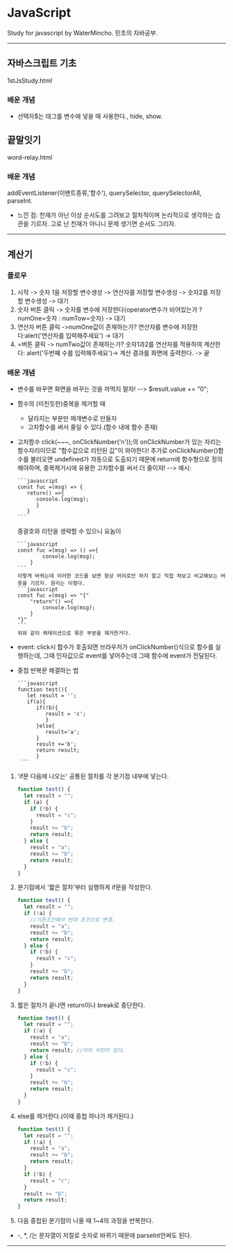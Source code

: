 <!-- prettier-ignore -->
# **JavaScript**

Study for javascript by WaterMincho.
민초의 자바공부.

---

## 자바스크립트 기초

1stJsStudy.html

### 배운 개념

- 선택자$는 태그를 변수에 넣을 때 사용한다., hide, show.

## 끝말잇기

word-relay.html

### 배운 개념

addEventListener(이벤트종류,'함수'), querySelector, querySelectorAll, parseInt.

- 느낀 점: 천재가 아닌 이상 순서도를 그려보고 절차적이며 논리적으로 생각하는 습관을 기르자.
  고로 난 천재가 아니니 문제 생기면 순서도 그리자.

---

## 계산기

### 플로우

1. 시작 -> 숫자 1을 저장할 변수생성 -> 연산자를 저장할 변수생성 -> 숫자2를 저장할 변수생성 -> 대기
2. 숫자 버튼 클릭 -> 숫자를 변수에 저장한다{operator변수가 비어있는가 ? numOne=숫자 : numTow=숫자} -> 대기
3. 연산자 버튼 클릭 ->numOne값이 존재하는가? 연산자를 변수에 저장한다:alert('연산자를 입력해주세요') -> 대기
4. =버튼 클릭 -> numTwo값이 존재하는가? 숫자1과2를 연산자를 적용하여 계산한다: alert('두번째 수를 입력해주세요')-> 계산 결과를 화면에 출력한다. -> 끝

### 배운 개념

- 변수를 바꾸면 화면을 바꾸는 것을 까먹지 말자! --> $result.value += "0";

- 함수의 (미친듯한)중복을 제거할 때

  - 달라지는 부분만 매개변수로 만들자
  - 고차함수를 써서 줄일 수 있다.(함수 내에 함수 존재)

- 고차함수
  click(~~~, onClickNumber('n'));의 onClickNumber가 있는 자리는 함수자리이므로 "함수값으로 리턴된 값"이 와야한다!
  추가로 onClickNumber()함수를 불러오면 undefined가 자동으로 도출되기 때문에 return에 함수형으로 정의해야하며, 중복제거시에 유용한 고차함수를 써서 더 줄이자!
  --> 예시:

      ```javascript
      const fuc =(msg) => {
         return() =>{
            console.log(msg);
            }
         }
      ```

  중괄호와 리턴을 생략할 수 있으니 요놈이

      ```javascript
      const fuc =(msg) => () =>{
              console.log(msg);
          }
      ```
      이렇게 바뀌는데 이러한 코드를 보면 항상 머리로만 하지 말고 직접 쳐보고 비교해보는 버릇을 기르자. 원리는 이렇다.
      ```javascript
      const fuc =(msg) => "{"
          "return"() =>{
              console.log(msg);
          }
      "}"
      ```
      위와 같이 쿼테이션으로 묶은 부분을 제거한거다.

- event: click시 함수가 호출되면 브라우저가 onClickNumber()식으로 함수를 실행하는데, 그때 인자값으로 event를 넣어주는데 그때 함수에 event가 전달된다.

- 중첩 반복문 해결하는 법

      ```javascript
      function test(){
         let result = '';
         if(a){
            if(!b){
               result = 'c';
               }
            }else{
               result='a';
            }
            result +='b';
            return result;
            }
       ```

1. 'if문 다음에 나오는' 공통된 절차를 각 분기점 내부에 넣는다.

   ```javascript
   function test() {
     let result = "";
     if (a) {
       if (!b) {
         result = "c";
       }
       result += "b";
       return result;
     } else {
       result = "a";
       result += "b";
       return result;
     }
   }
   ```

2. 분기점에서 '짧은 절차'부터 실행하게 if문을 작성한다.

   ```javascript
   function test() {
     let result = "";
     if (!a) {
       //기존조건에서 반대 조건으로 변경.
       result = "a";
       result += "b";
       return result;
     } else {
       if (!b) {
         result = "c";
       }
       result += "b";
       return result;
     }
   }
   ```

3. 짧은 절차가 끝나면 return이나 break로 중단한다.

   ```javascript
   function test() {
     let result = "";
     if (!a) {
       result = "a";
       result += "b";
       return result; //이미 리턴이 있다.
     } else {
       if (!b) {
         result = "c";
       }
       result += "b";
       return result;
     }
   }
   ```

4. else를 제거한다.(이때 중첩 하나가 제거된다.)

   ```javascript
   function test() {
     let result = "";
     if (!a) {
       result = "a";
       result += "b";
       return result;
     }
     if (!b) {
       result = "c";
     }
     result += "b";
     return result;
   }
   ```

5. 다음 중첩된 분기점이 나올 때 1~4의 과정을 반복한다.

- -, \*, /는 문자열이 저절로 숫자로 바뀌기 때문에 parseInt안써도 된다.

---
